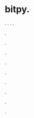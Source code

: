 # bitpy.
.
.
.
.












.






















































.
























.



























.

















































































.































































.































































































.















.


































































.





























































